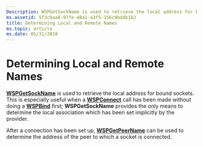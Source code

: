 ```yaml
---
Description: WSPGetSockName is used to retrieve the local address for bound sockets.
ms.assetid: 5f3c9aa8-97fe-48a1-a3f5-156c9bddb1b2
title: Determining Local and Remote Names
ms.topic: article
ms.date: 05/31/2018
---
```


# Determining Local and Remote Names

[**WSPGetSockName**](https://msdn.microsoft.com/library/ms742280(v=VS.85).aspx) is used to retrieve the local address for bound sockets. This is especially useful when a [**WSPConnect**](https://msdn.microsoft.com/library/ms742272(v=VS.85).aspx) call has been made without doing a [**WSPBind**](https://msdn.microsoft.com/library/ms742268(v=VS.85).aspx) first; **WSPGetSockName** provides the only means to determine the local association which has been set implicitly by the provider.

After a connection has been set up, [**WSPGetPeerName**](https://msdn.microsoft.com/library/ms742278(v=VS.85).aspx) can be used to determine the address of the peer to which a socket is connected.

 

 



